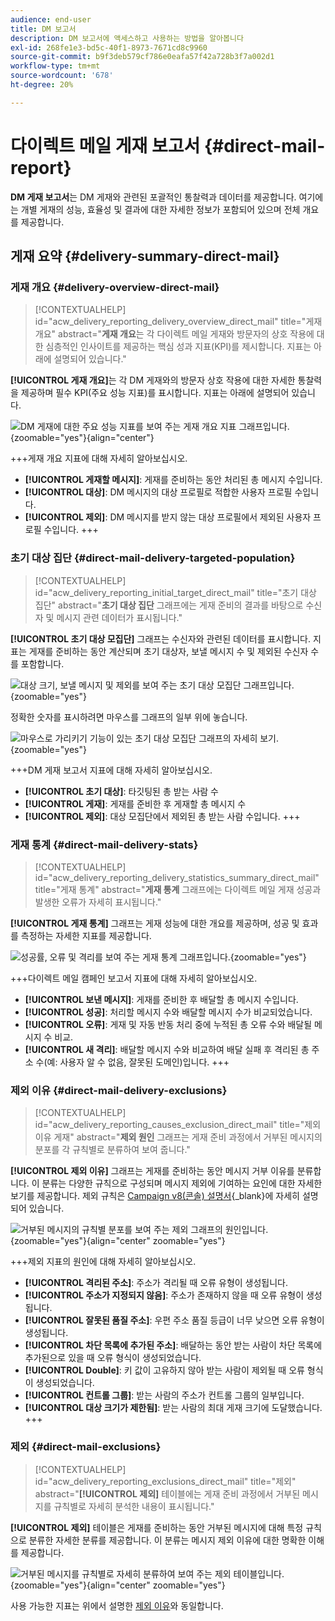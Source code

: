 ```yaml
---
audience: end-user
title: DM 보고서
description: DM 보고서에 액세스하고 사용하는 방법을 알아봅니다
exl-id: 268fe1e3-bd5c-40f1-8973-7671cd8c9960
source-git-commit: b9f3deb579cf786e0eafa57f42a728b3f7a002d1
workflow-type: tm+mt
source-wordcount: '678'
ht-degree: 20%

---
```


# 다이렉트 메일 게재 보고서 {#direct-mail-report}

**DM 게재 보고서**&#x200B;는 DM 게재와 관련된 포괄적인 통찰력과 데이터를 제공합니다. 여기에는 개별 게재의 성능, 효율성 및 결과에 대한 자세한 정보가 포함되어 있으며 전체 개요를 제공합니다.

## 게재 요약 {#delivery-summary-direct-mail}

### 게재 개요 {#delivery-overview-direct-mail}

>[!CONTEXTUALHELP]
>id="acw_delivery_reporting_delivery_overview_direct_mail"
>title="게재 개요"
>abstract="**게재 개요**&#x200B;는 각 다이렉트 메일 게재와 방문자의 상호 작용에 대한 심층적인 인사이트를 제공하는 핵심 성과 지표(KPI)를 제시합니다. 지표는 아래에 설명되어 있습니다."

**[!UICONTROL 게재 개요]**&#x200B;는 각 DM 게재와의 방문자 상호 작용에 대한 자세한 통찰력을 제공하며 필수 KPI(주요 성능 지표)를 표시합니다. 지표는 아래에 설명되어 있습니다.

![DM 게재에 대한 주요 성능 지표를 보여 주는 게재 개요 지표 그래프입니다.](assets/direct-overview.png){zoomable="yes"}{align="center"}

+++게재 개요 지표에 대해 자세히 알아보십시오.

* **[!UICONTROL 게재할 메시지]**: 게재를 준비하는 동안 처리된 총 메시지 수입니다.
* **[!UICONTROL 대상]**: DM 메시지의 대상 프로필로 적합한 사용자 프로필 수입니다.
* **[!UICONTROL 제외]**: DM 메시지를 받지 않는 대상 프로필에서 제외된 사용자 프로필 수입니다.
+++

### 초기 대상 집단 {#direct-mail-delivery-targeted-population}

>[!CONTEXTUALHELP]
>id="acw_delivery_reporting_initial_target_direct_mail"
>title="초기 대상 집단"
>abstract="**초기 대상 집단** 그래프에는 게재 준비의 결과를 바탕으로 수신자 및 메시지 관련 데이터가 표시됩니다."

**[!UICONTROL 초기 대상 모집단]** 그래프는 수신자와 관련된 데이터를 표시합니다. 지표는 게재를 준비하는 동안 계산되며 초기 대상자, 보낼 메시지 수 및 제외된 수신자 수를 포함합니다.

![대상 크기, 보낼 메시지 및 제외를 보여 주는 초기 대상 모집단 그래프입니다.](assets/direct-mail-delivery-targeted-population.png){zoomable="yes"}

정확한 숫자를 표시하려면 마우스를 그래프의 일부 위에 놓습니다.

![마우스로 가리키기 기능이 있는 초기 대상 모집단 그래프의 자세히 보기.](assets/direct-mail-delivery-targeted-population_2.png){zoomable="yes"}

+++DM 게재 보고서 지표에 대해 자세히 알아보십시오.

* **[!UICONTROL 초기 대상]**: 타깃팅된 총 받는 사람 수
* **[!UICONTROL 게재]**: 게재를 준비한 후 게재할 총 메시지 수
* **[!UICONTROL 제외]**: 대상 모집단에서 제외된 총 받는 사람 수입니다.
+++

### 게재 통계 {#direct-mail-delivery-stats}

>[!CONTEXTUALHELP]
>id="acw_delivery_reporting_delivery_statistics_summary_direct_mail"
>title="게재 통계"
>abstract="**게재 통계** 그래프에는 다이렉트 메일 게재 성공과 발생한 오류가 자세히 표시됩니다."

**[!UICONTROL 게재 통계]** 그래프는 게재 성능에 대한 개요를 제공하며, 성공 및 효과를 측정하는 자세한 지표를 제공합니다.

![성공률, 오류 및 격리를 보여 주는 게재 통계 그래프입니다.](assets/direct-mail-delivery-stats.png){zoomable="yes"}

+++다이렉트 메일 캠페인 보고서 지표에 대해 자세히 알아보십시오.

* **[!UICONTROL 보낸 메시지]**: 게재를 준비한 후 배달할 총 메시지 수입니다.
* **[!UICONTROL 성공]**: 처리할 메시지 수와 배달할 메시지 수가 비교되었습니다.
* **[!UICONTROL 오류]**: 게재 및 자동 반동 처리 중에 누적된 총 오류 수와 배달될 메시지 수 비교.
* **[!UICONTROL 새 격리]**: 배달할 메시지 수와 비교하여 배달 실패 후 격리된 총 주소 수(예: 사용자 알 수 없음, 잘못된 도메인)입니다.
+++

### 제외 이유 {#direct-mail-delivery-exclusions}

>[!CONTEXTUALHELP]
>id="acw_delivery_reporting_causes_exclusion_direct_mail"
>title="제외 이유 게재"
>abstract="**제외 원인** 그래프는 게재 준비 과정에서 거부된 메시지의 분포를 각 규칙별로 분류하여 보여 줍니다."

**[!UICONTROL 제외 이유]** 그래프는 게재를 준비하는 동안 메시지 거부 이유를 분류합니다. 이 분류는 다양한 규칙으로 구성되며 메시지 제외에 기여하는 요인에 대한 자세한 보기를 제공합니다. 제외 규칙은 [Campaign v8(콘솔) 설명서](https://experienceleague.adobe.com/docs/campaign/campaign-v8/send/failures/delivery-failures.html#email-error-types){_blank}에 자세히 설명되어 있습니다.

![거부된 메시지의 규칙별 분포를 보여 주는 제외 그래프의 원인입니다.](assets/direct-mail-delivery-exclusions.png){zoomable="yes"}{align="center" zoomable="yes"}

+++제외 지표의 원인에 대해 자세히 알아보십시오.

* **[!UICONTROL 격리된 주소]**: 주소가 격리될 때 오류 유형이 생성됩니다.
* **[!UICONTROL 주소가 지정되지 않음]**: 주소가 존재하지 않을 때 오류 유형이 생성됩니다.
* **[!UICONTROL 잘못된 품질 주소]**: 우편 주소 품질 등급이 너무 낮으면 오류 유형이 생성됩니다.
* **[!UICONTROL 차단 목록에 추가된 주소]**: 배달하는 동안 받는 사람이 차단 목록에 추가된으로 있을 때 오류 형식이 생성되었습니다.
* **[!UICONTROL Double]**: 키 값이 고유하지 않아 받는 사람이 제외될 때 오류 형식이 생성되었습니다.
* **[!UICONTROL 컨트롤 그룹]**: 받는 사람의 주소가 컨트롤 그룹의 일부입니다.
* **[!UICONTROL 대상 크기가 제한됨]**: 받는 사람의 최대 게재 크기에 도달했습니다.
+++

### 제외 {#direct-mail-exclusions}

>[!CONTEXTUALHELP]
>id="acw_delivery_reporting_exclusions_direct_mail"
>title="제외"
>abstract="**[!UICONTROL 제외]** 테이블에는 게재 준비 과정에서 거부된 메시지를 규칙별로 자세히 분석한 내용이 표시됩니다."

**[!UICONTROL 제외]** 테이블은 게재를 준비하는 동안 거부된 메시지에 대해 특정 규칙으로 분류한 자세한 분류를 제공합니다. 이 분류는 메시지 제외 이유에 대한 명확한 이해를 제공합니다.

![거부된 메시지를 규칙별로 자세히 분류하여 보여 주는 제외 테이블입니다.](assets/direct-mail-exclusions.png){zoomable="yes"}{align="center" zoomable="yes"}

사용 가능한 지표는 위에서 설명한 [제외 이유](#direct-mail-delivery-exclusions)와 동일합니다.